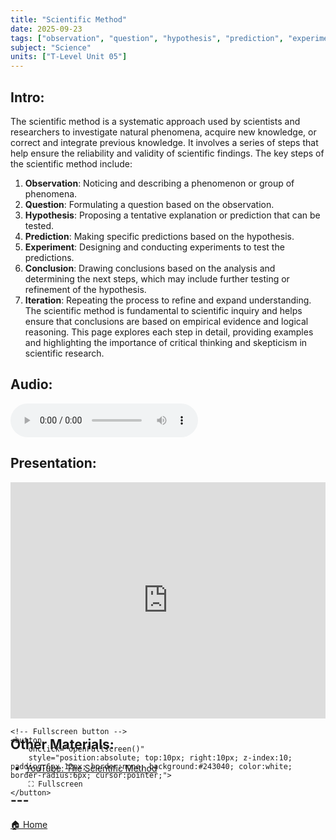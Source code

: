 ```yaml
---
title: "Scientific Method"
date: 2025-09-23
tags: ["observation", "question", "hypothesis", "prediction", "experiment", "analysis", "conclusion", "variables", "control", "dependent", "independent"]
subject: "Science"
units: ["T-Level Unit 05"]
---
```


## Intro:

The scientific method is a systematic approach used by scientists and researchers to investigate natural phenomena, acquire new knowledge, or correct and integrate previous knowledge. It involves a series of steps that help ensure the reliability and validity of scientific findings. The key steps of the scientific method include: 
1. **Observation**: Noticing and describing a phenomenon or group of phenomena.
2. **Question**: Formulating a question based on the observation.
3. **Hypothesis**: Proposing a tentative explanation or prediction that can be tested.
4. **Prediction**: Making specific predictions based on the hypothesis.
5. **Experiment**: Designing and conducting experiments to test the predictions.
6. **Conclusion**: Drawing conclusions based on the analysis and determining the next steps, which may include further testing or refinement of the hypothesis.
7. **Iteration**: Repeating the process to refine and expand understanding.
The scientific method is fundamental to scientific inquiry and helps ensure that conclusions are based on empirical evidence and logical reasoning. This page explores each step in detail, providing examples and highlighting the importance of critical thinking and skepticism in scientific research.

## Audio:

<audio controls>
    <source src="https://EngineeringShare.github.io/engineering-hub/audio/Scientific Method.mp3" type="audio/mpeg">
    Your browser does not support the audio element.
</audio>

## Presentation:

<div id="pdf-container" style="position: relative; width: 100%; height: 0; padding-top: 75%;">
    <iframe 
        id="pdf-frame"
        src="https://EngineeringShare.github.io/engineering-hub/presentations/Scientific Method.pdf"
        style="position: absolute; top: 0; left: 0; width: 100%; height: 100%; border: none;" 
        allowfullscreen
        webkitallowfullscreen
        mozallowfullscreen>
    </iframe>

    <!-- Fullscreen button -->
    <button 
        onclick="openFullscreen()" 
        style="position:absolute; top:10px; right:10px; z-index:10; padding:6px 12px; border:none; background:#243040; color:white; border-radius:6px; cursor:pointer;">
        ⛶ Fullscreen
    </button>
</div>

<script>
    function openFullscreen() {
        const elem = document.getElementById("pdf-frame");
        if (elem.requestFullscreen) {
            elem.requestFullscreen();
        } else if (elem.webkitRequestFullscreen) { // Safari
            elem.webkitRequestFullscreen();
        } else if (elem.msRequestFullscreen) { // IE11
            elem.msRequestFullscreen();
        }
    }
</script>

## Other Materials:

* [YouTube: The Scientific Method](https://youtu.be/c6Gp2R0wzhU?si=xwzaB54BuKcqpN9Q)

## ---

<a href="https://engineeringshare.github.io/engineering-hub">🏠 Home</a>
